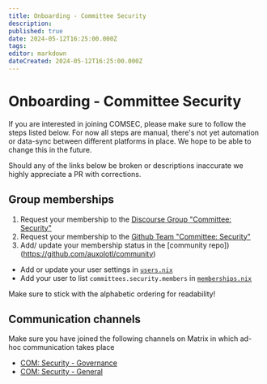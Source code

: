 ```yaml
--- 
title: Onboarding - Committee Security
description:  
published: true 
date: 2024-05-12T16:25:00.000Z 
tags:  
editor: markdown 
dateCreated: 2024-05-12T16:25:00.000Z
---
```


# Onboarding - Committee Security

If you are interested in joining COMSEC, please make sure to follow the steps listed below. For now all steps are manual, there's not yet automation or data-sync between different platforms in place. We hope to be able to change this in the future.

Should any of the links below be broken or descriptions inaccurate we highly appreciate a PR with corrections.

## Group memberships
1) Request your membership to the [Discourse Group "Committee: Security"](https://forum.aux.computer/g/committee_security/)
2) Request your membership to the [Github Team "Committee: Security"](https://github.com/orgs/auxolotl/teams/committee-security)
3) Add/ update your membership status in the [community repo])(https://github.com/auxolotl/community)
  - Add or update your user settings in [`users.nix`](https://github.com/auxolotl/community/blob/main/users.nix)
  - Add your user to list `committees.security.members` in [`memberships.nix`](https://github.com/auxolotl/community/blob/main/memberships.nix)

  Make sure to stick with the alphabetic ordering for readability!

## Communication channels
Make sure you have joined the following channels on Matrix in which ad-hoc communication takes place
- [COM: Security - Governance](https://matrix.to/#/#COMSEC-GOV:auxolotl.org)
- [COM: Security - General](https://matrix.to/#/#COMSEC-GEN:auxolotl.org)
